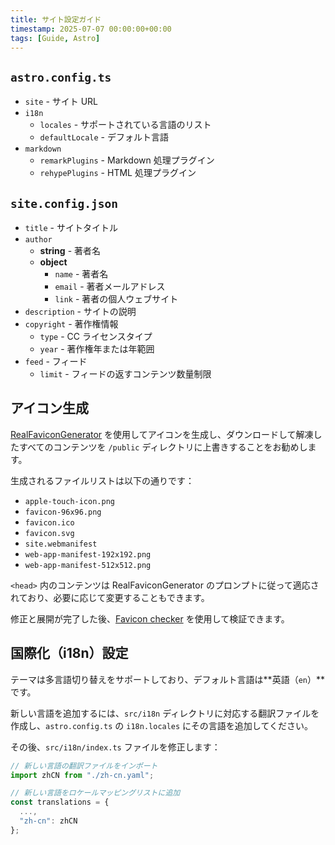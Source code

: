 ```yaml
---
title: サイト設定ガイド
timestamp: 2025-07-07 00:00:00+00:00
tags: [Guide, Astro]
---
```


## `astro.config.ts`

- `site` - サイト URL
- `i18n`
    - `locales` - サポートされている言語のリスト
    - `defaultLocale` - デフォルト言語
- `markdown`
    - `remarkPlugins` - Markdown 処理プラグイン
    - `rehypePlugins` - HTML 処理プラグイン

## `site.config.json`

- `title` - サイトタイトル
- `author`
    - **string** - 著者名
    - **object**
        - `name` - 著者名
        - `email` - 著者メールアドレス
        - `link` - 著者の個人ウェブサイト
- `description` - サイトの説明
- `copyright` - 著作権情報
    - `type` - CC ライセンスタイプ
    - `year` - 著作権年または年範囲
- `feed` - フィード
    - `limit` - フィードの返すコンテンツ数量制限

## アイコン生成

[RealFaviconGenerator](https://realfavicongenerator.net/) を使用してアイコンを生成し、ダウンロードして解凍したすべてのコンテンツを `/public` ディレクトリに上書きすることをお勧めします。

生成されるファイルリストは以下の通りです：

- `apple-touch-icon.png`
- `favicon-96x96.png`
- `favicon.ico`
- `favicon.svg`
- `site.webmanifest`
- `web-app-manifest-192x192.png`
- `web-app-manifest-512x512.png`

`<head>` 内のコンテンツは RealFaviconGenerator のプロンプトに従って適応されており、必要に応じて変更することもできます。

修正と展開が完了した後、[Favicon checker](https://realfavicongenerator.net/favicon-checker) を使用して検証できます。

## 国際化（i18n）設定

テーマは多言語切り替えをサポートしており、デフォルト言語は**英語（`en`）**です。

新しい言語を追加するには、`src/i18n` ディレクトリに対応する翻訳ファイルを作成し、`astro.config.ts` の `i18n.locales` にその言語を追加してください。

その後、`src/i18n/index.ts` ファイルを修正します：

```ts
// 新しい言語の翻訳ファイルをインポート
import zhCN from "./zh-cn.yaml";

// 新しい言語をロケールマッピングリストに追加
const translations = { 
  ...,
  "zh-cn": zhCN
};
```
